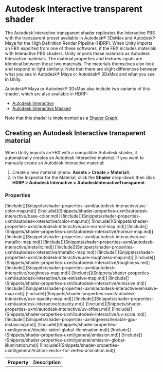 # Autodesk Interactive transparent shader

The Autodesk Interactive transparent shader replicates the Interactive PBS with the transparent preset available in Autodesk® 3DsMax and Autodesk® Maya for the High Definition Render Pipeline (HDRP). When Unity imports an FBX exported from one of these softwares, if the FBX includes materials with Interactive PBS shaders, Unity imports these materials as Autodesk Interactive materials. The material properties and textures inputs are identical between these two materials. The materials themselves also look and respond to light similarly. Note that there are slight differences between what you see in Autodesk® Maya or Autodesk® 3DsMax and what you see in Unity.

Autodesk® Maya or Autodesk® 3DsMax also include two variants of this shader, which are also available in HDRP:

- [Autodesk Interactive](Autodesk-Interactive-Shader.md)
- [Autodesk Interactive Masked](Autodesk-Interactive-Shader-Masked.md)

Note that this shader is implemented as a [Shader Graph](https://docs.unity3d.com/Packages/com.unity.shadergraph@latest/index.html).

## Creating an Autodesk Interactive transparent material

When Unity imports an FBX with a compatible Autodesk shader, it automatically creates an Autodesk Interactive material. If you want to manually create an Autodesk Interactive material:

1. Create a new material (menu: **Assets > Create > Material**).
2. In the Inspector for the Material, click the **Shader** drop-down then click **HDRP > Autodesk Interactive > AutodeskInteractiveTransparent**.

### Properties

<table>
<tr>
<th>Property</th>
<th>Description</th>
</tr>
[!include[](Snippets/shader-properties-uxml/autodesk-interactive/use-color-map.md)]
[!include[](Snippets/shader-properties-uxml/autodesk-interactive/base-color.md)]
[!include[](Snippets/shader-properties-uxml/autodesk-interactive/color-map.md)]
[!include[](Snippets/shader-properties-uxml/autodesk-interactive/use-normal-map.md)]
[!include[](Snippets/shader-properties-uxml/autodesk-interactive/normal-map.md)]
[!include[](Snippets/shader-properties-uxml/autodesk-interactive/use-metallic-map.md)]
[!include[](Snippets/shader-properties-uxml/autodesk-interactive/metallic.md)]
[!include[](Snippets/shader-properties-uxml/autodesk-interactive/metallic-map.md)]
[!include[](Snippets/shader-properties-uxml/autodesk-interactive/use-roughness-map.md)]
[!include[](Snippets/shader-properties-uxml/autodesk-interactive/roughness.md)]
[!include[](Snippets/shader-properties-uxml/autodesk-interactive/roughness-map.md)]
[!include[](Snippets/shader-properties-uxml/autodesk-interactive/use-emissive-map.md)]
[!include[](Snippets/shader-properties-uxml/autodesk-interactive/emissive.md)]
[!include[](Snippets/shader-properties-uxml/autodesk-interactive/emissive-map.md)]
[!include[](Snippets/shader-properties-uxml/autodesk-interactive/use-opacity-map.md)]
[!include[](Snippets/shader-properties-uxml/autodesk-interactive/opacity.md)]
[!include[](Snippets/shader-properties-uxml/autodesk-interactive/uv-offset.md)]
[!include[](Snippets/shader-properties-uxml/autodesk-interactive/uv-scale.md)]
[!include[](Snippets/shader-properties-uxml/general/enable-gpu-instancing.md)]
[!include[](Snippets/shader-properties-uxml/general/double-sided-global-illumination.md)]
[!include[](Snippets/shader-properties-uxml/general/emission.md)]
[!include[](Snippets/shader-properties-uxml/general/emission-global-illumination.md)]
[!include[](Snippets/shader-properties-uxml/general/motion-vector-for-vertex-animation.md)]
</table>